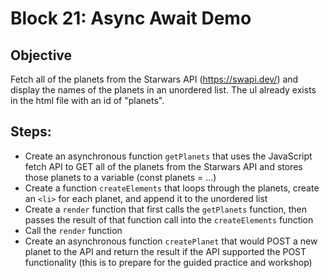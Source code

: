 # Block 21: Async Await Demo

## Objective
Fetch all of the planets from the Starwars API (https://swapi.dev/) and display the names of the planets in an unordered list. The ul already exists in the html file with an id of "planets".

## Steps:
* Create an asynchronous function ```getPlanets``` that uses the JavaScript fetch API to GET all of the planets from the Starwars API and stores those planets to a variable (const planets = ...)
* Create a function ```createElements``` that loops through the planets, create an ```<li>``` for each planet, and append it to the unordered list
* Create a ```render``` function that first calls the ```getPlanets``` function, then passes the result of that function call into the ```createElements``` function
* Call the ```render``` function
* Create an asynchronous function ```createPlanet``` that would POST a new planet to the API and return the result if the API supported the POST functionality (this is to prepare for the guided practice and workshop)
